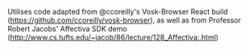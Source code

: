 Utilises code adapted from @ccoreilly's Vosk-Browser React build (https://github.com/ccoreilly/vosk-browser), as well as from Professor Robert Jacobs' Affectiva SDK demo (http://www.cs.tufts.edu/~jacob/86/lecture/128_Affectiva:.html)

